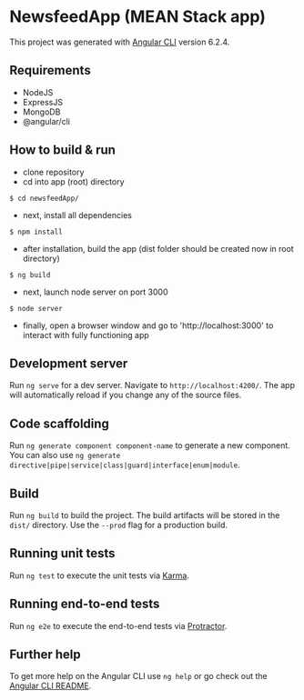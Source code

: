 # NewsfeedApp (MEAN Stack app)

This project was generated with [Angular CLI](https://github.com/angular/angular-cli) version 6.2.4.

## Requirements

- NodeJS
- ExpressJS
- MongoDB
- @angular/cli

## How to build & run

- clone repository
- cd into app (root) directory
```
$ cd newsfeedApp/
```
- next, install all dependencies
```
$ npm install
```
- after installation, build the app (dist folder should be created now in root directory)
```
$ ng build
```
- next, launch node server on port 3000
```
$ node server
```
- finally, open a browser window and go to 'http://localhost:3000' to interact with fully functioning app

## Development server

Run `ng serve` for a dev server. Navigate to `http://localhost:4200/`. The app will automatically reload if you change any of the source files.

## Code scaffolding

Run `ng generate component component-name` to generate a new component. You can also use `ng generate directive|pipe|service|class|guard|interface|enum|module`.

## Build

Run `ng build` to build the project. The build artifacts will be stored in the `dist/` directory. Use the `--prod` flag for a production build.

## Running unit tests

Run `ng test` to execute the unit tests via [Karma](https://karma-runner.github.io).

## Running end-to-end tests

Run `ng e2e` to execute the end-to-end tests via [Protractor](http://www.protractortest.org/).

## Further help

To get more help on the Angular CLI use `ng help` or go check out the [Angular CLI README](https://github.com/angular/angular-cli/blob/master/README.md).

